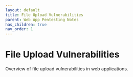 ```yaml
---
layout: default
title: File Upload Vulnerabilities
parent: Web App Pentesting Notes
has_children: true
nav_order: 1
---
```


# File Upload Vulnerabilities

Overview of file upload vulnerabilities in web applications.

